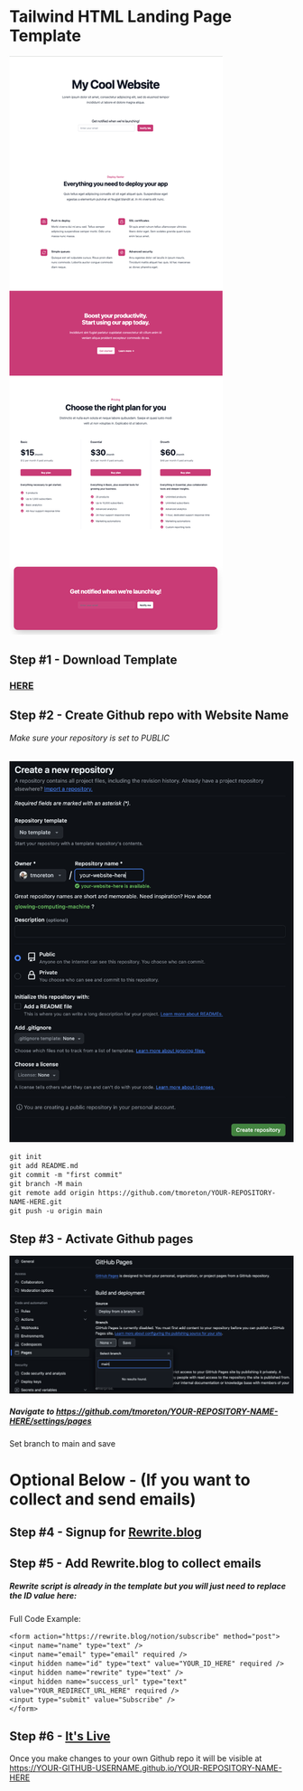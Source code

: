 # Tailwind HTML Landing Page Template
![LandingPage](/images/example.png)


## Step #1 - Download Template
### [HERE](https://github.com/tmoreton/tailwind-html-template/archive/refs/heads/main.zip)


## Step #2 - Create Github repo with Website Name
###### Make sure your repository is set to PUBLIC

![Create Github Repository](/images/github-repo.png)
```
git init
git add README.md
git commit -m "first commit"
git branch -M main
git remote add origin https://github.com/tmoreton/YOUR-REPOSITORY-NAME-HERE.git
git push -u origin main
```


## Step #3 - Activate Github pages
![Create Github Repository](/images/github-pages.png)

##### Navigate to https://github.com/tmoreton/YOUR-REPOSITORY-NAME-HERE/settings/pages
Set branch to main and save 


# Optional Below - (If you want to collect and send emails)

## Step #4 - Signup for [Rewrite.blog](https://rewrite.blog/)


## Step #5 - Add Rewrite.blog to collect emails
##### Rewrite script is already in the template but you will just need to replace the ID value here: <input hidden name="id" type="text" value="YOUR_ID_HERE" required />

Full Code Example:
```
<form action="https://rewrite.blog/notion/subscribe" method="post">
<input name="name" type="text" />
<input name="email" type="email" required />
<input hidden name="id" type="text" value="YOUR_ID_HERE" required />
<input hidden name="rewrite" type="text" />
<input hidden name="success_url" type="text" value="YOUR_REDIRECT_URL_HERE" required />
<input type="submit" value="Subscribe" />
</form>
```


## Step #6 - [It's Live](https://tmoreton.github.io/tailwind-html-template)
Once you make changes to your own Github repo it will be visible at https://YOUR-GITHUB-USERNAME.github.io/YOUR-REPOSITORY-NAME-HERE